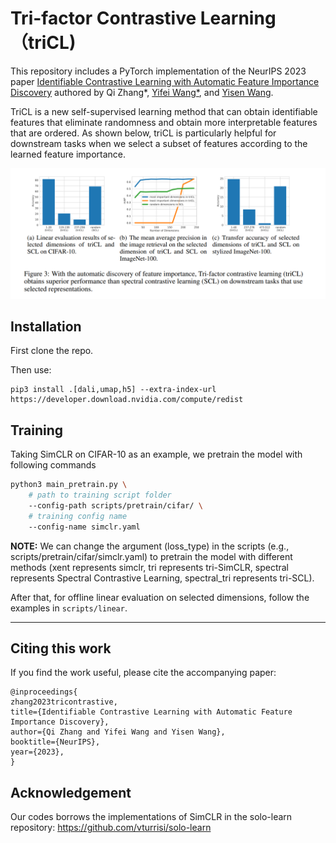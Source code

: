 # Tri-factor Contrastive Learning（triCL)

This repository includes a PyTorch implementation of the NeurIPS 2023 paper [Identifiable Contrastive Learning with Automatic Feature Importance Discovery](https://openreview.net/forum?id=BQA7wR2KBF) authored by Qi Zhang*, [Yifei Wang*](https://yifeiwang77.github.io/), and [Yisen Wang](https://yisenwang.github.io/).

TriCL is a new self-supervised learning method that can obtain identifiable features that eliminate randomness and obtain more interpretable features that are ordered. As shown below, triCL is particularly helpful for downstream tasks when we select a subset of features according to the learned feature importance.

![image](downstream.png)

## Installation

First clone the repo.

Then use:
```
pip3 install .[dali,umap,h5] --extra-index-url https://developer.download.nvidia.com/compute/redist
```




## Training

Taking SimCLR on CIFAR-10 as an example, we pretrain the model with following commands
```bash
python3 main_pretrain.py \
    # path to training script folder
    --config-path scripts/pretrain/cifar/ \
    # training config name
    --config-name simclr.yaml

```
**NOTE:** We can change the argument (loss_type) in the scripts (e.g., scripts/pretrain/cifar/simclr.yaml) to pretrain the model with different methods (xent represents simclr, tri represents tri-SimCLR, spectral represents Spectral Contrastive Learning, spectral_tri represents tri-SCL).

After that, for offline linear evaluation on selected dimensions, follow the examples in `scripts/linear`.

---

## Citing this work
If you find the work useful, please cite the accompanying paper:
```
@inproceedings{
zhang2023tricontrastive,
title={Identifiable Contrastive Learning with Automatic Feature Importance Discovery},
author={Qi Zhang and Yifei Wang and Yisen Wang},
booktitle={NeurIPS},
year={2023},
}
```

## Acknowledgement

Our codes borrows the implementations of SimCLR in the solo-learn repository: https://github.com/vturrisi/solo-learn
